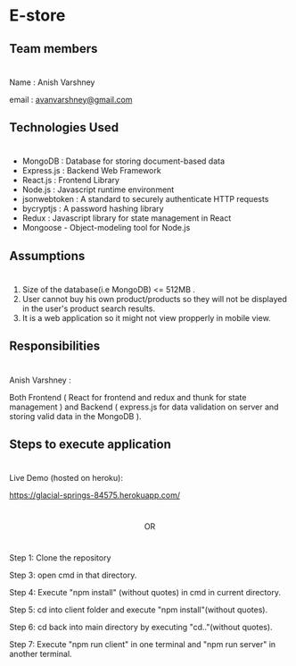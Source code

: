 # E-store


## Team members

#

Name : Anish Varshney

email : avanvarshney@gmail.com

## Technologies Used

#

- MongoDB : Database for storing document-based data
- Express.js : Backend Web Framework
- React.js : Frontend Library
- Node.js : Javascript runtime environment
- jsonwebtoken : A standard to securely authenticate HTTP requests
- bycryptjs : A password hashing library
- Redux : Javascript library for state management in React
- Mongoose - Object-modeling tool for Node.js

## Assumptions

#

1. Size of the database(i.e MongoDB) <= 512MB .
2. User cannot buy his own product/products so they will not be displayed in the user's product search results.
3. It is a web application so it might not view propperly in mobile view.

## Responsibilities

#

Anish Varshney :

Both Frontend ( React for frontend and redux and thunk for state management ) and Backend ( express.js for data validation on server and storing valid data in the MongoDB ).

## Steps to execute application

#

Live Demo (hosted on heroku):

https://glacial-springs-84575.herokuapp.com/

#

<center>

OR

</center>

#

Step 1: Clone the repository

Step 3: open cmd in that directory.

Step 4: Execute "npm install" (without quotes) in cmd in current directory.

Step 5: cd into client folder and execute "npm install"(without quotes).

Step 6: cd back into main directory by executing "cd.."(without quotes).

Step 7: Execute "npm run client" in one terminal and "npm run server" in another terminal.
